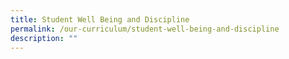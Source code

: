 ```yaml
---
title: Student Well Being and Discipline
permalink: /our-curriculum/student-well-being-and-discipline
description: ""
---
```

